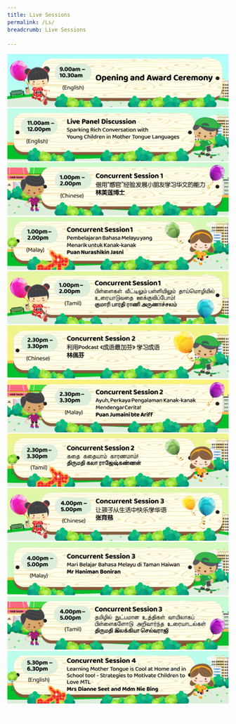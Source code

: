 ```yaml
---
title: Live Sessions
permalink: /Ls/
breadcrumb: Live Sessions

---
```

<!-- Global site tag (gtag.js) - Google Ads: 726049306 -->
<script async src="https://www.googletagmanager.com/gtag/js?id=AW-726049306"></script>
<script>
  window.dataLayer = window.dataLayer || [];
  function gtag(){dataLayer.push(arguments);}
  gtag('js', new Date());
  gtag('config', 'AW-726049306');
</script>
 <a href="/opening-ceremony/"><img src="/images/2021-08-23_MTLS Programme Banner-01.jpg"></a>
<br/>
<a href="/sharing-sessions/english-videos/"><img src="/images/2021-08-23_MTLS-Programme-Banner-02.jpg"></a>
<br/>
<a href="/sharing-sessions/english-videos/"><img src="/images/2021-08-23_MTLS-Programme-Banner-03.jpg"></a>
<br/>
<a href="/sharing-sessions/english-videos/"><img src="/images/2021-08-27_MTLS Programme Banner-04.jpg"></a>
<br/>
<a href="/sharing-sessions/english-videos/"><img src="/images/2021-08-27_MTLS Programme Banner-05.jpg"></a>
<br/>
<a href="/sharing-sessions/english-videos/"><img src="/images/2021-08-23_MTLS-Programme-Banner-06.jpg"></a>
<br/>
<a href="/sharing-sessions/english-videos/"><img src="/images/2021-08-27_MTLS Programme Banner-07.jpg"></a>
<br/>
<a href="/sharing-sessions/english-videos/"><img src="/images/2021-08-27_MTLS Programme Banner-08.jpg"></a>
<br/>
<a href="/sharing-sessions/english-videos/"><img src="/images/2021-08-23_MTLS-Programme-Banner-09.jpg"></a>
<br/>
<a href="/sharing-sessions/english-videos/"><img src="/images/2021-08-23_MTLS-Programme-Banner-10.jpg"></a>
<br/>
<a href="/sharing-sessions/english-videos/"><img src="/images/2021-08-27_MTLS Programme Banner-11.jpg"></a>
<br/>
<a href="/sharing-sessions/english-videos/"><img src="/images/2021-08-23_MTLS-Programme-Banner-12.jpg"></a>
<br/>
  <div class="btntop"><a href="#top" style="text-decoration:none;"><span style="color:white"><b>Top</b></span></a></div>

